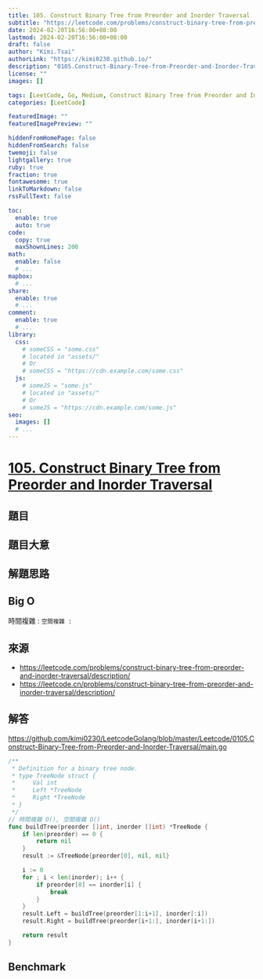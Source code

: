 ```yaml
---
title: 105. Construct Binary Tree from Preorder and Inorder Traversal
subtitle: "https://leetcode.com/problems/construct-binary-tree-from-preorder-and-inorder-traversal/description/"
date: 2024-02-20T16:56:00+08:00
lastmod: 2024-02-20T16:56:00+08:00
draft: false
author: "Kimi.Tsai"
authorLink: "https://kimi0230.github.io/"
description: "0105.Construct-Binary-Tree-from-Preorder-and-Inorder-Traversal"
license: ""
images: []

tags: [LeetCode, Go, Medium, Construct Binary Tree from Preorder and Inorder Traversal]
categories: [LeetCode]

featuredImage: ""
featuredImagePreview: ""

hiddenFromHomePage: false
hiddenFromSearch: false
twemoji: false
lightgallery: true
ruby: true
fraction: true
fontawesome: true
linkToMarkdown: false
rssFullText: false

toc:
  enable: true
  auto: true
code:
  copy: true
  maxShownLines: 200
math:
  enable: false
  # ...
mapbox:
  # ...
share:
  enable: true
  # ...
comment:
  enable: true
  # ...
library:
  css:
    # someCSS = "some.css"
    # located in "assets/"
    # Or
    # someCSS = "https://cdn.example.com/some.css"
  js:
    # someJS = "some.js"
    # located in "assets/"
    # Or
    # someJS = "https://cdn.example.com/some.js"
seo:
  images: []
  # ...
---
```

# [105. Construct Binary Tree from Preorder and Inorder Traversal](https://leetcode.com/problems/construct-binary-tree-from-preorder-and-inorder-traversal/description/)

## 題目

## 題目大意


## 解題思路

## Big O
時間複雜 : ``
空間複雜 : ``

## 來源
* https://leetcode.com/problems/construct-binary-tree-from-preorder-and-inorder-traversal/description/
* https://leetcode.cn/problems/construct-binary-tree-from-preorder-and-inorder-traversal/description/

## 解答
https://github.com/kimi0230/LeetcodeGolang/blob/master/Leetcode/0105.Construct-Binary-Tree-from-Preorder-and-Inorder-Traversal/main.go

```go
/**
 * Definition for a binary tree node.
 * type TreeNode struct {
 *     Val int
 *     Left *TreeNode
 *     Right *TreeNode
 * }
 */
// 時間複雜 O(), 空間複雜 O()
func buildTree(preorder []int, inorder []int) *TreeNode {
	if len(preorder) == 0 {
		return nil
	}
	result := &TreeNode{preorder[0], nil, nil}

	i := 0
	for ; i < len(inorder); i++ {
		if preorder[0] == inorder[i] {
			break
		}
	}
	result.Left = buildTree(preorder[1:i+1], inorder[:i])
	result.Right = buildTree(preorder[i+1:], inorder[i+1:])

	return result
}
```

##  Benchmark

```sh

```